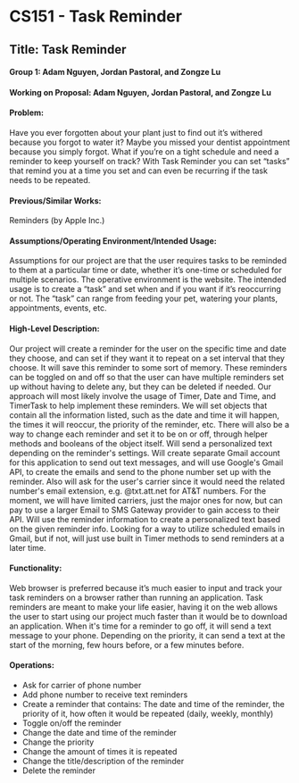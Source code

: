 # CS151 - Task Reminder
## Title: Task Reminder
#### Group 1: Adam Nguyen, Jordan Pastoral, and Zongze Lu
#### Working on Proposal: Adam Nguyen, Jordan Pastoral, and Zongze Lu

#### Problem:
Have you ever forgotten about your plant just to find out it’s withered because you forgot to water it? Maybe you missed your dentist appointment because you simply forgot. What if you’re on a tight schedule and need a reminder to keep yourself on track? With Task Reminder you can set “tasks” that remind you at a time you set and can even be recurring if the task needs to be repeated. 

#### Previous/Similar Works:
Reminders (by Apple Inc.)

#### Assumptions/Operating Environment/Intended Usage:
Assumptions for our project are that the user requires tasks to be reminded to them at a particular time or date, whether it’s one-time or scheduled for multiple scenarios. The operative environment is the website. The intended usage is to create a “task” and set when and if you want if it’s reoccurring or not. The “task” can range from feeding your pet, watering your plants, appointments, events, etc. 

#### High-Level Description:
Our project will create a reminder for the user on the specific time and date they choose, and can set if they want it to repeat on a set interval that they choose. It will save this reminder to some sort of memory. These reminders can be toggled on and off so that the user can have multiple reminders set up without having to delete any, but they can be deleted if needed. Our approach will most likely involve the usage of Timer, Date and Time, and TimerTask to help implement these reminders. We will set objects that contain all the information listed, such as the date and time it will happen, the times it will reoccur, the priority of the reminder, etc. There will also be a way to change each reminder and set it to be on or off, through helper methods and booleans of the object itself. Will send a personalized text depending on the reminder's settings. Will create separate Gmail account for this application to send out text messages, and will use Google's Gmail API, to create the emails and send to the phone number set up with the reminder. Also will ask for the user's carrier since it would need the related number's email extension, e.g. @txt.att.net for AT&T numbers. For the moment, we will have limited carriers, just the major ones for now, but can pay to use a larger Email to SMS Gateway provider to gain access to their API. Will use the reminder information to create a personalized text based on the given reminder info. Looking for a way to utilize scheduled emails in Gmail, but if not, will just use built in Timer methods to send reminders at a later time.

#### Functionality:
Web browser is preferred because it’s much easier to input and track your task reminders on a browser rather than running an application. Task reminders are meant to make your life easier, having it on the web allows the user to start using our project much faster than it would be to download an application. When it's time for a reminder to go off, it will send a text message to your phone. Depending on the priority, it can send a text at the start of the morning, few hours before, or a few minutes before.

#### Operations: 
- Ask for carrier of phone number
- Add phone number to receive text reminders
- Create a reminder that contains: The date and time of the reminder, the priority of it, how often it would be repeated (daily, weekly, monthly)
- Toggle on/off the reminder
- Change the date and time of the reminder
- Change the priority
- Change the amount of times it is repeated
- Change the title/description of the reminder
- Delete the reminder
